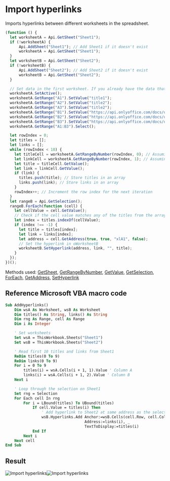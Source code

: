 # Import hyperlinks

Imports hyperlinks between different worksheets in the spreadsheet.

<!-- This code snippet is shown in the screenshot. -->

<!-- eslint-skip -->

```ts
(function () {
  let worksheetA = Api.GetSheet("Sheet1");
  if (!worksheetA) {
      Api.AddSheet("Sheet1"); // Add Sheet1 if it doesn't exist
      worksheetA = Api.GetSheet("Sheet1");
  }
  let worksheetB = Api.GetSheet("Sheet2");
  if (!worksheetB) {
      Api.AddSheet("Sheet2"); // Add Sheet2 if it doesn't exist
      worksheetB = Api.GetSheet("Sheet2");
  }

  // Set data in the first worksheet. If you already have the data that you want to use, you can remove it.
  worksheetA.SetActive();
  worksheetA.GetRange("A1").SetValue("title1");
  worksheetA.GetRange("A2").SetValue("title2");
  worksheetA.GetRange("A3").SetValue("title2");
  worksheetA.GetRange("B1").SetValue("https://api.onlyoffice.com/docs/office-api/usage-api/spreadsheet-api/");
  worksheetA.GetRange("B2").SetValue("https://api.onlyoffice.com/docs/office-api/usage-api/text-document-api/");
  worksheetA.GetRange("B3").SetValue("https://api.onlyoffice.com/docs/office-api/usage-api/presentation-api/");
  worksheetA.GetRange("A1:B3").Select();

  let rowIndex = 0;
  let titles = [];
  let links = [];
  while (rowIndex < 10) {
    let titleCell = worksheetA.GetRangeByNumber(rowIndex, 0); // Assuming title is in column A
    let linkCell = worksheetA.GetRangeByNumber(rowIndex, 1); // Assuming link is in column B
    let title = titleCell.GetValue();
    let link = linkCell.GetValue();
    if (link) {
      titles.push(title); // Store titles in an array
      links.push(link); // Store links in an array
    }
    rowIndex++; // Increment the row index for the next iteration
  }
  let rangeB = Api.GetSelection();
  rangeB.ForEach(function (cell) {
    let cellValue = cell.GetValue();
    // Check if the cell value matches any of the titles from the array
    let index = titles.indexOf(cellValue);
    if (index !== -1) {
      let title = titles[index];
      let link = links[index];
      let address = cell.GetAddress(true, true, "xlA1", false);
      // Set the hyperlink in oWorksheetB
      worksheetB.SetHyperlink(address, link, "", title);
    }
  });
})();
```

Methods used: [GetSheet](/site/docs/office-api/usage-api/spreadsheet-api/Api/Methods/GetSheet.md), [GetRangeByNumber](/site/docs/office-api/usage-api/spreadsheet-api/ApiWorksheet/Methods/GetRangeByNumber.md), [GetValue](/site/docs/office-api/usage-api/spreadsheet-api/ApiRange/Methods/GetValue.md), [GetSelection](/site/docs/office-api/usage-api/spreadsheet-api/Api/Methods/GetSelection.md), [ForEach](/site/docs/office-api/usage-api/spreadsheet-api/ApiRange/Methods/ForEach.md), [GetAddress](/site/docs/office-api/usage-api/spreadsheet-api/ApiRange/Methods/GetAddress.md), [SetHyperlink](/site/docs/office-api/usage-api/spreadsheet-api/ApiWorksheet/Methods/SetHyperlink.md)

## Reference Microsoft VBA macro code

<!-- code generated with AI -->

```vb
Sub AddHyperlinks()
    Dim wsA As Worksheet, wsB As Worksheet
    Dim titles() As String, links() As String
    Dim rng As Range, cell As Range
    Dim i As Integer

    ' Set worksheets
    Set wsA = ThisWorkbook.Sheets("Sheet1")
    Set wsB = ThisWorkbook.Sheets("Sheet2")

    ' Read first 10 titles and links from Sheet1
    ReDim titles(0 To 9)
    ReDim links(0 To 9)
    For i = 0 To 9
        titles(i) = wsA.Cells(i + 1, 1).Value ' Column A
        links(i) = wsA.Cells(i + 1, 2).Value ' Column B
    Next i

    ' Loop through the selection on Sheet1
    Set rng = Selection
    For Each cell In rng
        For i = LBound(titles) To UBound(titles)
            If cell.Value = titles(i) Then
                ' Add hyperlink to Sheet2 at same address as the selected cell
                wsB.Hyperlinks.Add Anchor:=wsB.Cells(cell.Row, cell.Column), _
                                   Address:=links(i), _
                                   TextToDisplay:=titles(i)
            End If
        Next i
    Next cell
End Sub
```

## Result

<!-- imgpath -->

![Import hyperlinks](/assets/images/plugins/import-hyperlinks.png#gh-light-mode-only)![Import hyperlinks](/assets/images/plugins/import-hyperlinks.dark.png#gh-dark-mode-only)
